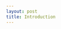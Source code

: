 ```yaml
---
layout: post
title: Introduction
---
```


<!-- ```
---
layout: post
title: Zach's Test Post
---
```
![Image test]({{ site.url }}/images/AlanLeeShireGandalf.JPG)


 -->
